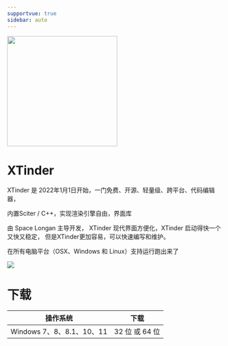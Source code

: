 ```yaml
---
supportvue: true
sidebar: auto
---
```


<img src="/xtinder-logo.svg" width = "256" height = "256"/>
 
# XTinder

XTinder 是 2022年1月1日开始，一门免费、开源、轻量级、跨平台、代码编辑器，

内置Sciter / C++，实现渲染引擎自由，界面库

由 Space Longan 主导开发， XTinder 现代界面方便化，XTinder 启动得快一个又快又稳定， 但是XTinder更加容易，可以快速编写和维护。

在所有电脑平台（OSX、Windows 和 Linux）支持运行跑出来了


<img src="https://sciter.com/wp-content/uploads/2015/09/key-features-crossplatform.png"/>



# 下载

| 操作系统                  | 下载                  |
| ------------------------ |---------------------- | 
| Windows 7、8、8.1、10、11 | 32 位 或 64 位         |

